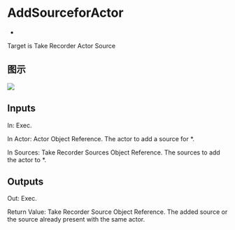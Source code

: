# AddSourceforActor

  * 



Target is Take Recorder Actor Source

## 图示

![]($-20221218-21100373.png)

## Inputs

In: Exec.

In Actor: Actor Object Reference. The actor to add a source for *.

In Sources: Take Recorder Sources Object Reference. The sources to add the actor to *.  

## Outputs

Out: Exec.

Return Value: Take Recorder Source Object Reference. The added source or the source already present with the same actor.

